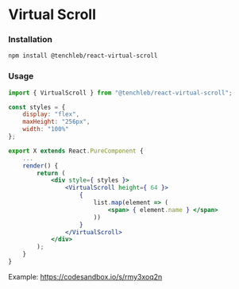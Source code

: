 # Virtual Scroll

### Installation

```bash
npm install @tenchleb/react-virtual-scroll
```

### Usage
```jsx
import { VirtualScroll } from "@tenchleb/react-virtual-scroll";

const styles = {
    display: "flex",
    maxHeight: "256px",
    width: "100%"
};

export X extends React.PureComponent {
    ...
    render() {
        return (
            <div style={ styles }>
                <VirtualScroll height={ 64 }>
                    {
                        list.map(element => (
                            <span> { element.name } </span>
                        ))
                    }
                </VirtualScroll>
            </div>
        );
    }
}

```
Example: https://codesandbox.io/s/rmy3xoq2n

